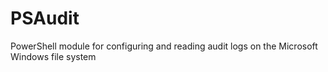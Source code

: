 # PSAudit
PowerShell module for configuring and reading audit logs on the Microsoft Windows file system
